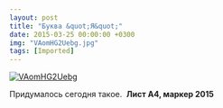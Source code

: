 ```yaml
---
layout: post
title: "Буква &quot;Я&quot;"
date: 2015-03-25 00:00:00 +0300
img: "VAomHG2Uebg.jpg"
tags: [Imported]
---
```


[![VAomHG2Uebg](/blog/assets/VAomHG2Uebg.jpg)](/blog/assets/VAomHG2Uebg.jpg)

Придумалось сегодня такое.  **Лист А4, маркер 2015**